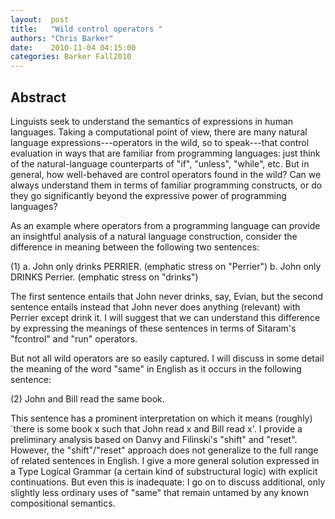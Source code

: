 ```yaml
--- 
layout:  post 
title:   "Wild control operators "
authors: "Chris Barker" 
date:    2010-11-04 04:15:00 
categories: Barker Fall2010
--- 
```

## Abstract

Linguists seek to understand the semantics of expressions in human
languages.  Taking a computational point of view, there are many
natural language expressions---operators in the wild, so to
speak---that control evaluation in ways that are familiar from
programming languages: just think of the natural-language counterparts
of "if", "unless", "while", etc.  But in general, how well-behaved are
control operators found in the wild?  Can we always understand them in
terms of familiar programming constructs, or do they go significantly
beyond the expressive power of programming languages?

As an example where operators from a programming language can provide
an insightful analysis of a natural language construction, consider
the difference in meaning between the following two sentences:

(1) 
a. John only drinks PERRIER.     (emphatic stress on "Perrier")
b. John only DRINKS Perrier.     (emphatic stress on "drinks")

The first sentence entails that John never drinks, say, Evian, but the
second sentence entails instead that John never does anything
(relevant) with Perrier except drink it.  I will suggest that we can
understand this difference by expressing the meanings of these
sentences in terms of Sitaram's "fcontrol" and "run" operators.

But not all wild operators are so easily captured.  I will discuss in
some detail the meaning of the word "same" in English as it occurs
in the following sentence:

(2)  John and Bill read the same book.

This sentence has a prominent interpretation on which it means
(roughly) `there is some book x such that John read x and Bill read
x'.  I provide a preliminary analysis based on Danvy and Filinski's
"shift" and "reset".  However, the "shift"/"reset" approach does not
generalize to the full range of related sentences in English.  I give
a more general solution expressed in a Type Logical Grammar (a certain
kind of substructural logic) with explicit continuations.  But even
this is inadequate: I go on to discuss additional, only slightly less
ordinary uses of "same" that remain untamed by any known compositional
semantics.

